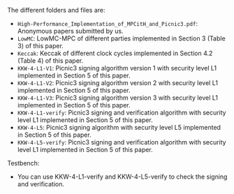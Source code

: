 The different folders and files are:

- `High-Performance_Implementation_of_MPCitH_and_Picnic3.pdf`: Anonymous papers submitted by us.
- `LowMC`: LowMC-MPC of different parties implemented in Section 3 (Table 3) of this paper.
- `Keccak`: Keccak of different clock cycles implemented in Section 4.2 (Table 4) of this paper.
- `KKW-4-L1-V1`: Picnic3 signing algorithm version 1 with security level L1 implemented in Section 5 of this paper.
- `KKW-4-L1-V2`: Picnic3 signing algorithm version 2 with security level L1 implemented in Section 5 of this paper.
- `KKW-4-L1-V3`: Picnic3 signing algorithm version 3 with security level L1 implemented in Section 5 of this paper.
- `KKW-4-L1-verify`: Picnic3 signing and verification algorithm with security level L1 implemented in Section 5 of this paper.
- `KKW-4-L5`: Picnic3 signing algorithm with security level L5 implemented in Section 5 of this paper.
- `KKW-4-L5-verify`: Picnic3 signing and verification algorithm with security level L1 implemented in Section 5 of this paper.

Testbench:
- You can use KKW-4-L1-verify and KKW-4-L5-verify to check the signing and verification.
